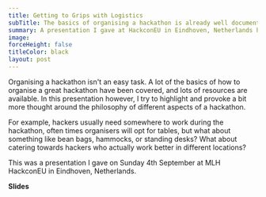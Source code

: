 ```yaml
---
title: Getting to Grips with Logistics
subTitle: The basics of organising a hackathon is already well documented, but what if we took a bit of time to really understand and improve the experience
summary: A presentation I gave at HackconEU in Eindhoven, Netherlands helping hackathon organisers understand more of the philosophy around different aspects of organising a hackathon.
image:
forceHeight: false
titleColor: black
layout: post
---
```

Organising a hackathon isn't an easy task. A lot of the basics of how to organise a great hackathon have been covered, and lots of resources are available. In this presentation however, I try to highlight and provoke a bit more thought around the philosophy of different aspects of a hackathon.

For example, hackers usually need somewhere to work during the hackathon, often times organisers will opt for tables, but what about something like bean bags, hammocks, or standing desks? What about catering towards hackers who actually work better in different locations?

This was a presentation I gave on Sunday 4th September at MLH HackconEU in Eindhoven, Netherlands.

**Slides**  

<pre> <script async class="speakerdeck-embed" data-id="7aed0e49352b44b695ec48c3a36c88f0" data-ratio="1.77777777777778" src="//speakerdeck.com/assets/embed.js"></script> </pre>

